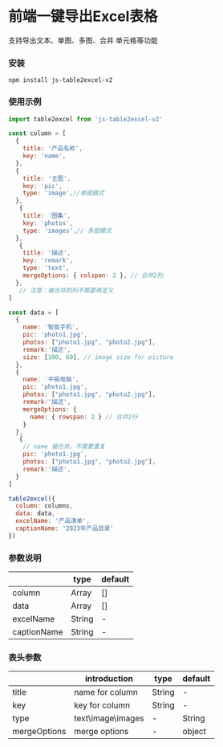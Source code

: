 # 前端一键导出Excel表格
支持导出文本、单图、多图、合并 单元格等功能


### 安装

```
npm install js-table2excel-v2
```

### 使用示例
``` javascript
import table2excel from 'js-table2excel-v2'

const column = [
  {
    title: '产品名称',
    key: 'name',
  },
  {
    title: '主图',
    key: 'pic',
    type: 'image',//单图模式
  }, 
   {
    title: '图集',
    key: 'photos',
    type: 'images',// 多图模式
  }, 
   {
    title: '描述',
    key: 'remark',
    type: 'text',
    mergeOptions: { colspan: 2 }, // 合并2列
  },
   // 注意：被合并的列不需要再定义
]

const data = [
  {
    name: '智能手机',
    pic: 'photo1.jpg',
    photos: ["photo1.jpg", "photo2.jpg"],
    remark:'描述',
    size: [100, 60], // image size for picture
  },
  {
    name: '平板电脑',
    pic: 'photo1.jpg',
    photos: ["photo1.jpg", "photo2.jpg"],
    remark:'描述',
    mergeOptions: {
      name: { rowspan: 2 } // 合并2行
    }
  },
   {
    // name 被合并，不需要重复
    pic: 'photo1.jpg‘,
    photos: ["photo1.jpg", "photo2.jpg"],
    remark:'描述',
  }
]

table2excel({
  column: columns,
  data: data,
  excelName: '产品清单',
  captionName: '2023年产品目录'
})

```
### 参数说明

|             | type   | default |
| ----------- | ------ | ------- |
| column      | Array  | []      |
| data        | Array  | []      |
| excelName   | String | -       |
| captionName | String | -       |



### 表头参数

|       | introduction    | type   | default |
| ----- | --------------- | ------ | ------- |
| title | name for column | String | -       |
| key   | key for column  | String | -       |
| type  | text\image\images|   -  | String | text    |
| mergeOptions  | merge options |   -  | object | text    |
